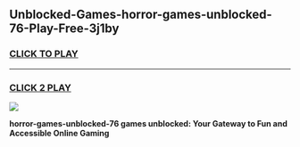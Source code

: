 
## Unblocked-Games-horror-games-unblocked-76-Play-Free-3j1by
<h3>
<a href="https://premium76.site?title=horror-games-unblocked-76&ref=21A">CLICK TO PLAY</a></h3>
<hr>

<h3>
<a href="https://premium76.site?title=horror-games-unblocked-76&ref=21A">CLICK 2 PLAY</a>
  
</h3>

<a href="https://premium76.site?title=horror-games-unblocked-76&ref=21A"><img src="https://clearcache.store/games.png"></a>


**horror-games-unblocked-76 games unblocked: Your Gateway to Fun and Accessible Online Gaming**
